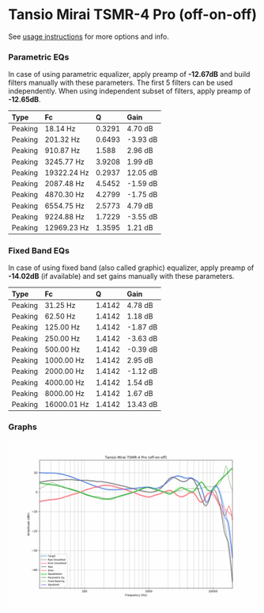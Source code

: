 # Tansio Mirai TSMR-4 Pro (off-on-off)
See [usage instructions](https://github.com/jaakkopasanen/AutoEq#usage) for more options and info.

### Parametric EQs
In case of using parametric equalizer, apply preamp of **-12.67dB** and build filters manually
with these parameters. The first 5 filters can be used independently.
When using independent subset of filters, apply preamp of **-12.65dB**.

| Type    | Fc          |      Q | Gain     |
|:--------|:------------|:-------|:---------|
| Peaking | 18.14 Hz    | 0.3291 | 4.70 dB  |
| Peaking | 201.32 Hz   | 0.6493 | -3.93 dB |
| Peaking | 910.87 Hz   | 1.588  | 2.96 dB  |
| Peaking | 3245.77 Hz  | 3.9208 | 1.99 dB  |
| Peaking | 19322.24 Hz | 0.2937 | 12.05 dB |
| Peaking | 2087.48 Hz  | 4.5452 | -1.59 dB |
| Peaking | 4870.30 Hz  | 4.2799 | -1.75 dB |
| Peaking | 6554.75 Hz  | 2.5773 | 4.79 dB  |
| Peaking | 9224.88 Hz  | 1.7229 | -3.55 dB |
| Peaking | 12969.23 Hz | 1.3595 | 1.21 dB  |

### Fixed Band EQs
In case of using fixed band (also called graphic) equalizer, apply preamp of **-14.02dB**
(if available) and set gains manually with these parameters.

| Type    | Fc          |      Q | Gain     |
|:--------|:------------|:-------|:---------|
| Peaking | 31.25 Hz    | 1.4142 | 4.78 dB  |
| Peaking | 62.50 Hz    | 1.4142 | 1.18 dB  |
| Peaking | 125.00 Hz   | 1.4142 | -1.87 dB |
| Peaking | 250.00 Hz   | 1.4142 | -3.63 dB |
| Peaking | 500.00 Hz   | 1.4142 | -0.39 dB |
| Peaking | 1000.00 Hz  | 1.4142 | 2.95 dB  |
| Peaking | 2000.00 Hz  | 1.4142 | -1.12 dB |
| Peaking | 4000.00 Hz  | 1.4142 | 1.54 dB  |
| Peaking | 8000.00 Hz  | 1.4142 | 1.67 dB  |
| Peaking | 16000.01 Hz | 1.4142 | 13.43 dB |

### Graphs
![](./Tansio%20Mirai%20TSMR-4%20Pro%20(off-on-off).png)